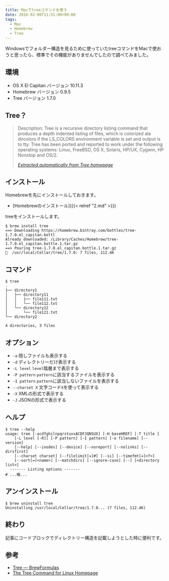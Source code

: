 ```yaml
---
title: Macでtreeコマンドを使う
date: 2016-02-06T11:51:09+09:00
tags:
  - Mac
  - Homebrew
  - Tree
---
```


Windowsでフォルダー構造を見るために使っていたtreeコマンドをMacで使おうと思ったら、標準でその機能がありませんでしたので調べてみました。

<!-- more -->

## 環境

* OS X El Capitan バージョン 10.11.3
* Homebrew バージョン 0.9.5
* Tree バージョン 1.7.0

## Tree？

> Description: Tree is a recursive directory listing command that produces a depth indented listing of files, which is colorized ala dircolors if the LS_COLORS environment variable is set and output is to tty. Tree has been ported and reported to work under the following operating systems: Linux, FreeBSD, OS X, Solaris, HP/UX, Cygwin, HP Nonstop and OS/2.
>
> <cite>[Extracted automatically from Tree homepage](http://mama.indstate.edu/users/ice/tree/)</cite>

## インストール

Homebrewを先にインストールしておきます。

* [Homebrewのインストール]({{< relref "2.md" >}})

treeをインストールします。

```
$ brew install tree
==> Downloading https://homebrew.bintray.com/bottles/tree-1.7.0.el_capitan.bottl
Already downloaded: /Library/Caches/Homebrew/tree-1.7.0.el_capitan.bottle.1.tar.gz
==> Pouring tree-1.7.0.el_capitan.bottle.1.tar.gz
🍺  /usr/local/Cellar/tree/1.7.0: 7 files, 112.4K
```

## コマンド

```
$ tree
.
├── directory1
│   ├── directory11
│   │   ├── file111.txt
│   │   └── file112.txt
│   └── directory12
│       └── file121.txt
└── directory2

4 directories, 3 files
```

## オプション

* `-a` 隠しファイルも表示する
* `-d` ディレクトリーだけ表示する
* `-L level` `level`階層まで表示する
* `-P pattern` `pattern`に該当するファイルを表示する
* `-I pattern` `pattern`に該当しないファイルを表示する
* `--charset X` 文字コード`X`を使って表示する
* `-X` XMLの形式で表示する
* `-J` JSONの形式で表示する

## ヘルプ

```
$ tree --help
usage: tree [-acdfghilnpqrstuvxACDFJQNSUX] [-H baseHREF] [-T title ]
	[-L level [-R]] [-P pattern] [-I pattern] [-o filename] [--version]
	[--help] [--inodes] [--device] [--noreport] [--nolinks] [--dirsfirst]
	[--charset charset] [--filelimit[=]#] [--si] [--timefmt[=]<f>]
	[--sort[=]<name>] [--matchdirs] [--ignore-case] [--] [<directory list>]
  ------- Listing options -------
# ...略...
```

## アンインストール

```
$ brew uninstall tree
Uninstalling /usr/local/Cellar/tree/1.7.0... (7 files, 112.4K)
```

## 終わり

記事にコードブロックでディレクトリー構造を記載しようとした時に便利です。

## 参考

* [Tree — BrewFormulas](http://brewformulas.org/Tree)
* [The Tree Command for Linux Homepage](http://mama.indstate.edu/users/ice/tree/)
